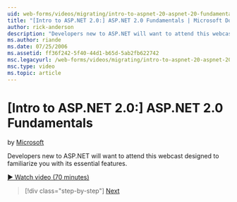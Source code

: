 ```yaml
---
uid: web-forms/videos/migrating/intro-to-aspnet-20-aspnet-20-fundamentals
title: "[Intro to ASP.NET 2.0:] ASP.NET 2.0 Fundamentals | Microsoft Docs"
author: rick-anderson
description: "Developers new to ASP.NET will want to attend this webcast designed to familiarize you with its essential features."
ms.author: riande
ms.date: 07/25/2006
ms.assetid: ff36f242-5f40-44d1-b65d-5ab2fb622742
msc.legacyurl: /web-forms/videos/migrating/intro-to-aspnet-20-aspnet-20-fundamentals
msc.type: video
ms.topic: article
---
```

# [Intro to ASP.NET 2.0:] ASP.NET 2.0 Fundamentals

by [Microsoft](https://github.com/microsoft)

Developers new to ASP.NET will want to attend this webcast designed to familiarize you with its essential features.

[&#9654; Watch video (70 minutes)](https://channel9.msdn.com/Blogs/ASP-NET-Site-Videos/intro-to-aspnet-20-aspnet-20-fundamentals)

> [!div class="step-by-step"]
> [Next](intro-to-aspnet-20-user-interface-elements.md)
